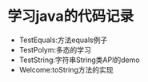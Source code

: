 # 学习java的代码记录

- TestEquals:方法equals例子
- TestPolym:多态的学习
- TestString:字符串String类API的demo
- Welcome:toString方法的实现